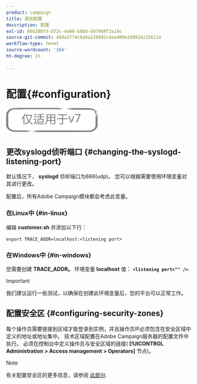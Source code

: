 ```yaml
---
product: campaign
title: 其他配置
description: 配置
exl-id: 80d388fd-873c-4a08-b8b6-697988f2a18c
source-git-commit: 40da5774c8a6a228992c4aa400e2d9924215611e
workflow-type: tm+mt
source-wordcount: '164'
ht-degree: 1%

---
```


# 配置{#configuration}

![](../../assets/v7-only.svg)

## 更改syslogd侦听端口 {#changing-the-syslogd-listening-port}

默认情况下， **syslogd** 侦听端口为666(udp)。 您可以根据需要使用环境变量对其进行更改。

配置后，所有Adobe Campaign模块都会考虑此变量。

### 在Linux中 {#in-linux}

编辑 **customer.sh** 并添加以下行：

```
export TRACE_ADDR=localhost:<listening port>
```

### 在Windows中 {#in-windows}

您需要创建 **TRACE_ADDR。** 环境变量 **localhost** 值： **`<listening port="" />`**.

>[!IMPORTANT]
>
>我们建议运行一些测试，以确保在创建此环境变量后，您的平台可以正常工作。

## 配置安全区 {#configuring-security-zones}

每个操作员需要链接到区域才能登录到实例，并且操作员IP必须包含在安全区域中定义的地址或地址集中。 技术区域配置在Adobe Campaign服务器的配置文件中执行。 必须在控制台中定义操作员与安全区域的链接( **[!UICONTROL Administration > Access management > Operators]** 节点)。

>[!NOTE]
>
>有关配置安全区的更多信息，请参阅 [此部分](../../installation/using/security-zones.md).
